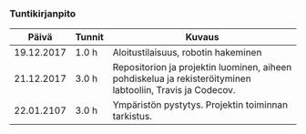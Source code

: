 
### Tuntikirjanpito
Päivä | Tunnit | Kuvaus
-----|-----|-----
19.12.2017 | 1.0  h | Aloitustilaisuus, robotin hakeminen
21.12.2017 | 3.0  h | Repositorion ja projektin luominen, aiheen pohdiskelua ja rekisteröityminen labtooliin, Travis ja Codecov.
22.01.2107 | 3.0  h | Ympäristön pystytys. Projektin toiminnan tarkistus.